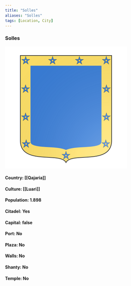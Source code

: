 ```yaml
---
title: "Solles"
aliases: "Solles"
tags: [Location, City]
---
```

### Solles
![](attachment/28ade48e119fc4c9f6239fd429b81952.svg)

#### Country: [[Qajaria]]

#### Culture: [[Luari]]

#### Population: 1.898

#### Citadel: Yes

#### Capital: false

#### Port: No

#### Plaza: No

#### Walls: No

#### Shanty: No

#### Temple: No

